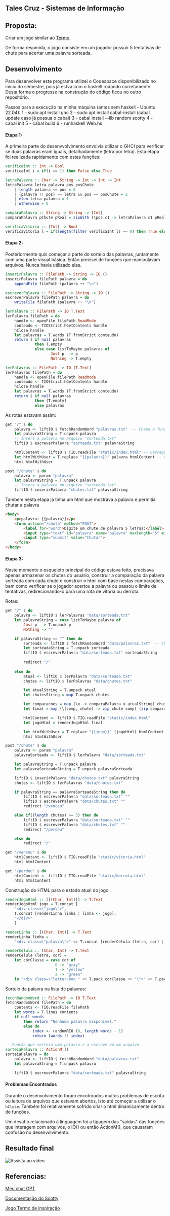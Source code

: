 ## Tales Cruz - Sistemas de Informação

## Proposta:
Criar um jogo similar ao [Termo](<https://term.ooo/>). 

De forma resumida, o jogo consiste em um jogador possuir 5 tentativas de chute para acertar uma palavra sorteada.

## Desenvolvimento
Para desenvolver este programa utilizei o Codespace disponibilizado no inicio do semestre, pois já estva com o haskell rodando corretamente. Desta forma o progresse na construção do código ficou no outro repositório.

Passos para a execução na minha máquina (antes sem haskell - Ubuntu 22.04):
    1 - sudo apt install ghc
    2 - sudo apt install cabal-install (cabal update caso já possua o cabal)
    3 - cabal install --lib random scotty
    4 - cabal init
    5 - cabal build
    6 - runhaskell Web.hs

#### Etapa 1:
A primeira parte do desenvvolvimento envolvia utilizar o GHCI para verificar se duas palavras eram iguais, detalhadamente (letra por letra). Esta etapa foi realizada rapidamente com estas funções:
``` hs
verificaInt :: Int -> Bool
verificaInt i = if(i == 1) then False else True

letraPalavra :: Char -> String -> Int -> Int -> Int
letraPalavra letra palavra pos posChute
    | length palavra <= pos = 0
    | (palavra !! pos) == letra && pos == posChute = 2
    | elem letra palavra = 1
    | otherwise = 0

comparaPalavra :: String -> String -> [Int]
comparaPalavra pChute pReal = zipWith (\pos c1 -> letraPalavra c1 pReal pos pos) [0..] pChute

verificaVitoria :: [Int] -> Bool
verificaVitoria l = if(length(filter verificaInt l) == 0) then True else False
```

#### Etapa 2:
Posteriormente quis começar a parte do sorteio das palavras, juntamente com uma parte visual básica. Então precisei de funções que manipulavam arquivos. Nunca havia utilizado elas.
``` hs
inserirPalavra :: FilePath -> String -> IO ()
inserirPalavra filePath palavra = do
    appendFile filePath (palavra ++ "\n")

escreverPalavra :: FilePath -> String -> IO ()
escreverPalavra filePath palavra = do
    writeFile filePath (palavra ++ "\n")

lerPalavra :: FilePath -> IO T.Text
lerPalavra filePath = do
    handle <- openFile filePath ReadMode 
    conteudo <- TIOStrict.hGetContents handle  
    hClose handle  
    let palavras = T.words (T.fromStrict conteudo)  
    return $ if null palavras                       
             then T.empty                           
             else case listToMaybe palavras of
                    Just p  -> p
                    Nothing -> T.empty                  

lerPalavras :: FilePath -> IO [T.Text]
lerPalavras filePath = do
    handle <- openFile filePath ReadMode  
    conteudo <- TIOStrict.hGetContents handle  
    hClose handle  
    let palavras = T.words (T.fromStrict conteudo)  
    return $ if null palavras                       
             then [T.empty]                         
             else palavras    
```
As rotas estavam assim:
```hs
get "/" $ do
    palavra <- liftIO $ fetchRandomWord "palavras.txt"  -- Chama a função e obtém o nome
    let palavraString = T.unpack palavra
    -- Insere a palavra no arquivo "sorteada.txt"
    liftIO $ escreverPalavra "sorteada.txt" palavraString

    htmlContent <- liftIO $ TIO.readFile "static/index.html" -- Carrega o HTML
    let htmlWithUser = T.replace "{{palavra}}" palavra htmlContent -- Substitui o placeholder
    html htmlWithUser

post "/chute" $ do
    palavra <- param "palavra"
    let palavraString = T.unpack palavra
    -- Insere a palavra no arquivo "sorteada.txt"
    liftIO $ inserirPalavra "chutes.txt" palavraString
```

Tambem nesta etapa já tinha um html que mostrava a palavra e permitia chutar a palavra
```html 
<body>
    <p>palavra: {{palavra}}</p>
    <form action="/chute" method="POST">
        <label for="word">Digite um chute de palavra 5 letras:</label>
        <input type="text" id="palavra" name="palavra" maxlength="5" minlength="5" required>
        <input type="submit" value="Chutar">
    </form>
</body>
```

#### Etapa 3:
Neste momento o esqueleto principal do código estava feito, precisava apenas armazenar os chutes do usuário, construir a comparação da palavra sorteada com cada chute e construir o html com base nestas comparações, bem como verificar se o jogador acertou a palavra ou passou o limite de tentativas, redirecionando-o para uma rota de vitória ou derrota.

Rotas:
``` hs
get "/" $ do
    palavra <- liftIO $ lerPalavras "data/sorteada.txt"
    let palavraString = case listToMaybe palavra of
        Just p  -> T.unpack p
        Nothing -> "" 

    if palavraString == "" then do
        sorteada <- liftIO $ fetchRandomWord "data/palavras.txt"  -- Chama a função e obtém o nome
        let sorteadaString = T.unpack sorteada
        liftIO $ escreverPalavra "data/sorteada.txt" sorteadaString
        
        redirect "/"
        
    else do
        atual <- liftIO $ lerPalavra "data/sorteada.txt" 
        chutes <- liftIO $ lerPalavras "data/chutes.txt"

        let atualString = T.unpack atual
        let chutesString = map T.unpack chutes

        let comparacoes = map (\x -> comparaPalavra x atualString) chutesString
        let final = map (\(comp, chute) -> zip chute comp) (zip comparacoes chutesString)

        htmlContent <- liftIO $ TIO.readFile "static/index.html" 
        let jogoHtml = renderJogoHtml final

        let htmlWithUser = T.replace "{{jogo}}" (jogoHtml) htmlContent
        html htmlWithUser

post "/chute" $ do
    palavra <- param "palavra"
    palavraSorteada <- liftIO $ lerPalavra "data/sorteada.txt"

    let palavraString = T.unpack palavra        
    let palavraSorteadaString = T.unpack palavraSorteada

    liftIO $ inserirPalavra "data/chutes.txt" palavraString
    chutes <- liftIO $ lerPalavras "data/chutes.txt"

    if palavraString == palavraSorteadaString then do
        liftIO $ escreverPalavra "data/sorteada.txt" ""
        liftIO $ escreverPalavra "data/chutes.txt" ""
        redirect "/venceu"

    else if((length chutes) >= 5) then do
        liftIO $ escreverPalavra "data/sorteada.txt" ""
        liftIO $ escreverPalavra "data/chutes.txt" ""
        redirect "/perdeu"

    else do
        redirect "/"

get "/venceu" $ do
    htmlContent <- liftIO $ TIO.readFile "static/vitoria.html"
    html htmlContent

get "/perdeu" $ do
    htmlContent <- liftIO $ TIO.readFile "static/derrota.html"
    html htmlContent
```

Construção do HTML para o estado atual do jogo
``` hs
renderJogoHtml :: [[(Char, Int)]] -> T.Text
renderJogoHtml jogo = T.concat [
    "<div class=\"jogo\">",
    T.concat [renderLinha linha | linha <- jogo],
    "</div>"
    ]

renderLinha :: [(Char, Int)] -> T.Text
renderLinha linha = 
    "<div class=\"palavra\">" <> T.concat [renderCelula (letra, cor) | (letra, cor) <- linha] <> "</div>"

renderCelula :: (Char, Int) -> T.Text
renderCelula (letra, cor) =
    let corClasse = case cor of
                      0 -> "gray"
                      1 -> "yellow"
                      2 -> "green"
    in "<div class=\"letter-box " <> T.pack corClasse <> "\">" <> T.pack [letra] <> "</div>"
```

Sorteio da palavra na lista de palavras:
``` hs
fetchRandomWord :: FilePath -> IO T.Text
fetchRandomWord filePath = do
    contents <- TIO.readFile filePath
    let words = T.lines contents
    if null words
        then return "Nenhuma palavra disponível."
        else do
            index <- randomRIO (0, length words - 1)
            return (words !! index)

-- Função que sorteia uma palavra e a escreve em um arquivo
sorteiaPalavra :: ActionM ()
sorteiaPalavra = do
    palavra <- liftIO $ fetchRandomWord "data/palavras.txt"  
    let palavraString = T.unpack palavra 

    liftIO $ escreverPalavra "data/sorteada.txt" palavraString
```
#### Problemas Encontrados
Durante o desenvolvimento foram encotnrados muitos problemas de escrita ou leitura de arquivos que estavam abertos, isto até começar a utilizar o `hClose`. Também foi relativamente sofrido criar o html dinamicamente dentro de funções. 

Um desafio relacionado à linguagem foi a tipagem das "saídas" das funções que interagem com arquivos, o IO() ou então ActionM(), que causaram confusão no desenvolvimento.

## Resultado final
![Assista ao vídeo](./midia/jogando.gif)

## Referencias:
[Meu chat GPT](<https://chatgpt.com/share/671cf111-2ed4-800a-9b98-f4679b67ff89>) 

[Documentação do Scotty](<https://hackage.haskell.org/package/scotty>)

[Jogo Termo de inspiração](<https://term.ooo/>)